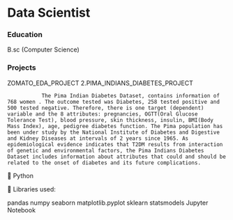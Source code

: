 # Data Scientist

### Education
B.sc (Computer Science)

### Projects
ZOMATO_EDA_PROJECT
2.PIMA_INDIANS_DIABETES_PROJECT

               The Pima Indian Diabetes Dataset, contains information of 768 women . The outcome tested was Diabetes, 258 tested positive and 500 tested negative. Therefore, there is one target (dependent) variable and the 8 attributes: pregnancies, OGTT(Oral Glucose Tolerance Test), blood pressure, skin thickness, insulin, BMI(Body Mass Index), age, pedigree diabetes function. The Pima population has been under study by the National Institute of Diabetes and Digestive and Kidney Diseases at intervals of 2 years since 1965. As epidemiological evidence indicates that T2DM results from interaction of genetic and environmental factors, the Pima Indians Diabetes Dataset includes information about attributes that could and should be related to the onset of diabetes and its future complications.

📌 Python 

📌 Libraries used:

pandas
numpy
seaborn
matplotlib.pyplot
sklearn
statsmodels
Jupyter Notebook
